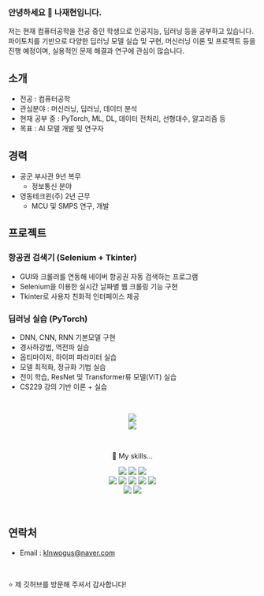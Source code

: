 ### 안녕하세요 👋 나재현입니다.
저는 현재 컴퓨터공학을 전공 중인 학생으로 인공지능, 딥러닝 등을 공부하고 있습니다. 파이토치를 기반으로 다양한 딥러닝 모델 실습 및 구현, 머신러닝 이론 및 프로젝트 등을 진행 예정이며, 실용적인 문제 해결과 연구에 관심이 많습니다.

## 소개
- 전공 : 컴퓨터공학
- 관심분야 : 머신러닝, 딥러닝, 데이터 분석
- 현재 공부 중 : PyTorch, ML, DL, 데이터 전처리, 선형대수, 알고리즘 등
- 목표 : AI 모델 개발 및 연구자

## 경력
- 공군 부사관 9년 복무
  - 정보통신 분야
- 영동테크윈(주) 2년 근무
  - MCU 및 SMPS 연구, 개발

## 프로젝트
### 항공권 검색기 (Selenium + Tkinter)
- GUI와 크롤러를 연동해 네이버 항공권 자동 검색하는 프로그램
- Selenium을 이용한 실시간 날짜별 웹 크롤링 기능 구현
- Tkinter로 사용자 친화적 인터페이스 제공

### 딥러닝 실습 (PyTorch)
- DNN, CNN, RNN 기본모델 구현
- 경사하강법, 역전파 실습
- 옵티마이저, 하이퍼 파라미터 실습
- 모델 최적화, 정규화 기법 실습
- 전이 학습, ResNet 및 Transformer류 모델(ViT) 실습
- CS229 강의 기반 이론 + 실습
<br/>

<p align="center">
<img src="https://github-readme-stats.vercel.app/api/top-langs/?username=JHN-noob"/>
<br>
<img src="https://github-readme-stats.vercel.app/api?username=JHN-noob"/>
</p>
<br/>

<p align="center">
🌱 My skills...
</p>

<p align="center">
<img src="https://img.shields.io/badge/GitHub-100000?style=for-the-badge&logo=github&logoColor=white"/>
<img src="https://img.shields.io/badge/Kaggle-20BEFF?style=for-the-badge&logo=Kaggle&logoColor=white"/>
<img src="https://img.shields.io/badge/Windows-0078D6?style=for-the-badge&logo=windows&logoColor=white"/>
<br>
<img src="https://img.shields.io/badge/Python-14354C?style=for-the-badge&logo=python&logoColor=white"/>
<img src="https://img.shields.io/badge/PyTorch-F15B2A?style=for-the-badge&logo=pytorch&logoColor=white"/>
<img src="https://img.shields.io/badge/ML-3361CC?style=for-the-badge"/>
<img src="https://img.shields.io/badge/DL-7B00FF?style=for-the-badge"/>
<img src="https://img.shields.io/badge/MySQL-00000F?style=for-the-badge&logo=mysql&logoColor=white"/>
<br>
<img src="https://img.shields.io/badge/VSCode-0078D4?style=for-the-badge&logo=visual%20studio%20code&logoColor=white"/>
<img src="https://img.shields.io/badge/Jupyter_Notebook-FF3621?style=for-the-badge&logo=jupyter&20notebook&logoColor=white"/>
</p>
<br/>

## 연락처
- Email : klnwogus@naver.com
<br/>

⭐️ 제 깃허브를 방문해 주셔서 감사합니다!
